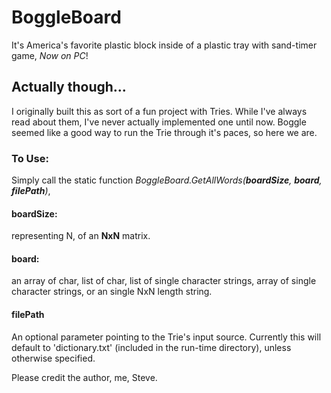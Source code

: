 # BoggleBoard

It's America's favorite plastic block inside of a plastic tray with sand-timer game, *Now on PC*!

## Actually though...

I originally built this as sort of a fun project with Tries. While I've always read about them, I've never actually implemented one until 
now. Boggle seemed like a good way to run the Trie through it's paces, so here we are.

### To Use:
Simply call the static function *BoggleBoard.GetAllWords(**boardSize**, **board**, **filePath**)*, 

#### boardSize: 
representing N, of an **NxN** matrix.

#### board: 
an array of char, list of char, list of single character strings, array of single character strings, 
or an single NxN length string. 

#### filePath 
An optional parameter pointing to the Trie's input source. Currently this will default to 
'dictionary.txt' (included in the run-time directory), unless otherwise specified.

Please credit the author, me, Steve.
